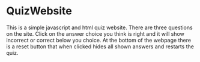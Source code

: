# QuizWebsite
This is a simple javascript and html quiz website. There are three questions on the site. Click on the answer choice you think is right and it will show incorrect or correct below you choice. At the bottom of the webpage there is a reset button that when clicked hides all shown answers and restarts the quiz.
